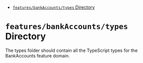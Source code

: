 <!-- START doctoc generated TOC please keep comment here to allow auto update -->
<!-- DON'T EDIT THIS SECTION, INSTEAD RE-RUN doctoc TO UPDATE -->

- [`features/bankAccounts/types` Directory](#featuresbankaccountstypes-directory)

<!-- END doctoc generated TOC please keep comment here to allow auto update -->

# `features/bankAccounts/types` Directory

The types folder should contain all the TypeScript types for the BankAccounts feature domain.
